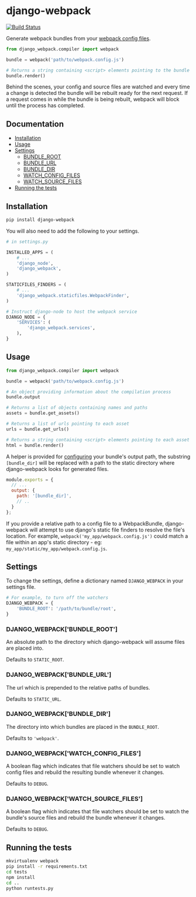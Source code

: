 django-webpack
==============

[![Build Status](https://travis-ci.org/markfinger/django-webpack.svg?branch=master)](https://travis-ci.org/markfinger/django-webpack)

Generate webpack bundles from your
[webpack config files](https://webpack.github.io/docs/configuration.html).

```python
from django_webpack.compiler import webpack

bundle = webpack('path/to/webpack.config.js')

# Returns a string containing <script> elements pointing to the bundle
bundle.render()
```

Behind the scenes, your config and source files are watched and 
every time a change is detected the bundle will be rebuilt ready 
for the next request. If a request comes in while the bundle is
being rebuilt, webpack will block until the process has completed.


Documentation
-------------

- [Installation](#installation)
- [Usage](#usage)
- [Settings](#settings)
  - [BUNDLE_ROOT](#django_webpackbundle_root)
  - [BUNDLE_URL](#django_webpackbundle_url)
  - [BUNDLE_DIR](#django_webpackbundle_dir)
  - [WATCH_CONFIG_FILES](#django_webpackwatch_config_files)
  - [WATCH_SOURCE_FILES](#django_webpackwatch_source_files)
- [Running the tests](#running-the-tests)


Installation
------------

```bash
pip install django-webpack
```

You will also need to add the following to your settings.

```python
# in settings.py

INSTALLED_APPS = (
    # ...
    'django_node',
    'django_webpack',
)

STATICFILES_FINDERS = (
    # ...
    'django_webpack.staticfiles.WebpackFinder',
)

# Instruct django-node to host the webpack service
DJANGO_NODE = {
    'SERVICES': (
        'django_webpack.services',
    ),
}
```


Usage
-----

```python
from django_webpack.compiler import webpack

bundle = webpack('path/to/webpack.config.js')

# An object providing information about the compilation process
bundle.output

# Returns a list of objects containing names and paths
assets = bundle.get_assets()

# Returns a list of urls pointing to each asset
urls = bundle.get_urls()

# Returns a string containing <script> elements pointing to each asset
html = bundle.render()
```

A helper is provided for [configuring](webpack.github.io/docs/configuration.html) 
your bundle's output path, the substring `[bundle_dir]` 
will be replaced with a path to the static directory where 
django-webpack looks for generated files.

```javascript
module.exports = {
  // ...
  output: {
    path: '[bundle_dir]',
    // ..
  }
};
```

If you provide a relative path to a config file to a 
WebpackBundle, django-webpack will attempt to use django's 
static file finders to resolve the file's location. 
For example, `webpack('my_app/webpack.config.js')` could 
match a file within an app's static directory - 
eg: `my_app/static/my_app/webpack.config.js`.


Settings
--------

To change the settings, define a dictionary named `DJANGO_WEBPACK` in your settings file.

```python
# For example, to turn off the watchers
DJANGO_WEBPACK = {
    'BUNDLE_ROOT': '/path/to/bundle/root',
}
```

### DJANGO_WEBPACK['BUNDLE_ROOT']

An absolute path to the directory which django-webpack will assume files are placed into.

Defaults to `STATIC_ROOT`.

### DJANGO_WEBPACK['BUNDLE_URL']

The url which is prepended to the relative paths of bundles.

Defaults to `STATIC_URL`.

### DJANGO_WEBPACK['BUNDLE_DIR']

The directory into which bundles are placed in the `BUNDLE_ROOT`.

Defaults to `'webpack'`.

### DJANGO_WEBPACK['WATCH_CONFIG_FILES']

A boolean flag which indicates that file watchers should be set to watch config
files and rebuild the resulting bundle whenever it changes.

Defaults to `DEBUG`.

### DJANGO_WEBPACK['WATCH_SOURCE_FILES']

A boolean flag which indicates that file watchers should be set to watch the bundle's
source files and rebuild the bundle whenever it changes.

Defaults to `DEBUG`.


Running the tests
-----------------

```bash
mkvirtualenv webpack
pip install -r requirements.txt
cd tests
npm install
cd ..
python runtests.py
```

